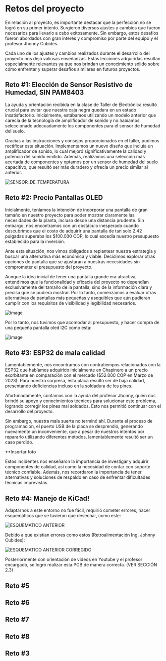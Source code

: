 # Retos del proyecto

En relación al proyecto, es importante destacar que la perfección no se logró en su primer intento. Surgieron diversos ajustes y cambios que fueron necesarios para llevarlo a cabo exitosamente. Sin embargo, estos desafíos fueron abordados con gran interés y compromiso por parte del equipo y el profesor Jhonny Cubides.

Cada uno de los ajustes y cambios realizados durante el desarrollo del proyecto nos dejó valiosas enseñanzas. Estas lecciones adquiridas resultan especialmente relevantes ya que nos brindan un conocimiento sólido sobre cómo enfrentar y superar desafíos similares en futuros proyectos.

## Reto #1: Elección de Sensor Resistivo de Humedad, SIN PAM8403

La ayuda y orientación recibida en la clase de Taller de Electrónica resultó crucial para evitar que nuestra caja negra quedara en un estado insatisfactorio. Inicialmente, estábamos utilizando un modelo anterior que carecía de la tecnología de amplificador de sonido y no habíamos seleccionado adecuadamente los componentes para el sensor de humedad del suelo.

Gracias a las instrucciones y consejos proporcionados en el taller, pudimos rectificar esta situación. Implementamos un nuevo diseño que incluía un amplificador de sonido, lo cual mejoró significativamente la calidad y potencia del sonido emitido. Además, realizamos una selección más acertada de componentes y optamos por un sensor de humedad del suelo capacitivo, que resultó ser más duradero y ofrecía un precio similar al anterior.

![SENSOR_DE_TEMPERATURA](https://github.com/JU4NR0D/Optimus-Plant/assets/136518038/40ecc0da-0da0-4ac8-a843-f1d1065c57ea)


## Reto #2: Precio Pantallas OLED

Inicialmente, teníamos la intención de incorporar una pantalla de gran tamaño en nuestro proyecto para poder mostrar claramente las necesidades de la planta, incluso desde una distancia prudente. Sin embargo, nos encontramos con un obstáculo inesperado cuando descubrimos que el costo de adquirir una pantalla de tan solo 2.42 pulgadas superaba los $100.000 COP, lo cual excedía nuestro presupuesto establecido para la inversión.

Ante esta situación, nos vimos obligados a replantear nuestra estrategia y buscar una alternativa más económica y viable. Decidimos explorar otras opciones de pantalla que se ajustaran a nuestras necesidades sin comprometer el presupuesto del proyecto.

Aunque la idea inicial de tener una pantalla grande era atractiva, entendimos que la funcionalidad y eficacia del proyecto no dependían exclusivamente del tamaño de la pantalla, sino de la información clara y precisa que se pudiera mostrar. Por lo tanto, comenzamos a evaluar otras alternativas de pantallas más pequeñas y asequibles que aún pudieran cumplir con los requisitos de visibilidad y legibilidad necesarios.

![image](https://github.com/JU4NR0D/Optimus-Plant/assets/136518038/0ff1a4df-6372-48b2-9428-106293188e8b)

Por lo tanto, nos tuvimos que acomodar al presupuesto, y hacer compra de una pequeña pantalla oled I2C como esta:

![image](https://github.com/JU4NR0D/Optimus-Plant/assets/136518038/9e89bf5f-79eb-47fc-b2ee-079e3c6f41a5)


## Reto #3: ESP32 de mala calidad

Lamentablemente, nos encontramos con contratiempos relacionados con la ESP32 que habíamos adquirido inicialmente en Chapinero a un precio exorbitante en comparación con el mercado ($52.000 COP en Marzo de 2023). Para nuestra sorpresa, esta placa resultó ser de baja calidad, presentando deficiencias incluso en la soldadura de los pines.

Afortunadamente, contamos con la ayuda del profesor Jhonny, quien nos brindó su apoyo y conocimientos técnicos para solucionar este problema, logrando corregir los pines mal soldados. Esto nos permitió continuar con el desarrollo del proyecto.

Sin embargo, nuestra mala suerte no terminó ahí. Durante el proceso de programación, el puerto USB de la placa se desprendió, generando nuevamente un inconveniente, que a pesar de nuestros intentos por repararlo utilizando diferentes métodos, lamentablemente resultó ser un caso perdido.

**Insertar foto

Estos incidentes nos enseñaron la importancia de investigar y adquirir componentes de calidad, así como la necesidad de contar con soporte técnico confiable. Además, nos recordaron la importancia de tener alternativas y soluciones de respaldo en caso de enfrentar dificultades técnicas imprevistas.

## Reto #4: Manejo de KiCad!

Adaptarnos a este entorno no fue fácil, requirió cometer errores, hacer esquemáticos que se tuvieron que desechar, como este:

![ESQUEMATICO ANTERIOR](https://github.com/JU4NR0D/Optimus-Plant/assets/136518038/a4866e7d-2cb9-49f1-a237-ddcd07b811e9)

Debido a que existían errores como estos (Retroalimentación Ing. Johnny Cubides):

![ESQUEMATICO ANTERIOR CORREGIDO](https://github.com/JU4NR0D/Optimus-Plant/assets/136518038/de52727c-aab5-4361-bc5d-45ea58c97c1b)

Posteriormente con orientación de videos en Youtube y el profesor encargado, se logró realizar esta PCB de manera correcta. (VER SECCIÓN 2.3)


## Reto #5


## Reto #6


## Reto #7


## Reto #8


## Reto #3
